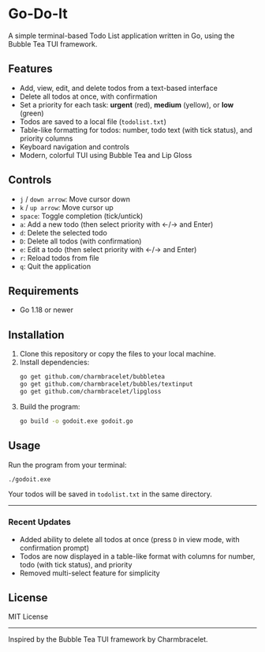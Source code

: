 # Go-Do-It

A simple terminal-based Todo List application written in Go, using the Bubble Tea TUI framework.

## Features

- Add, view, edit, and delete todos from a text-based interface
- Delete all todos at once, with confirmation
- Set a priority for each task: **urgent** (red), **medium** (yellow), or **low** (green)
- Todos are saved to a local file (`todolist.txt`)
- Table-like formatting for todos: number, todo text (with tick status), and priority columns
- Keyboard navigation and controls
- Modern, colorful TUI using Bubble Tea and Lip Gloss

## Controls

- `j` / `down arrow`: Move cursor down
- `k` / `up arrow`: Move cursor up
- `space`: Toggle completion (tick/untick)
- `a`: Add a new todo (then select priority with ←/→ and Enter)
- `d`: Delete the selected todo
- `D`: Delete all todos (with confirmation)
- `e`: Edit a todo (then select priority with ←/→ and Enter)
- `r`: Reload todos from file
- `q`: Quit the application

## Requirements

- Go 1.18 or newer

## Installation

1. Clone this repository or copy the files to your local machine.
2. Install dependencies:
   ```sh
   go get github.com/charmbracelet/bubbletea
   go get github.com/charmbracelet/bubbles/textinput
   go get github.com/charmbracelet/lipgloss
   ```
3. Build the program:
   ```sh
   go build -o godoit.exe godoit.go
   ```

## Usage

Run the program from your terminal:

```sh
./godoit.exe
```

Your todos will be saved in `todolist.txt` in the same directory.

---

### Recent Updates

- Added ability to delete all todos at once (press `D` in view mode, with confirmation prompt)
- Todos are now displayed in a table-like format with columns for number, todo (with tick status), and priority
- Removed multi-select feature for simplicity

## License

MIT License

---

Inspired by the Bubble Tea TUI framework by Charmbracelet.
